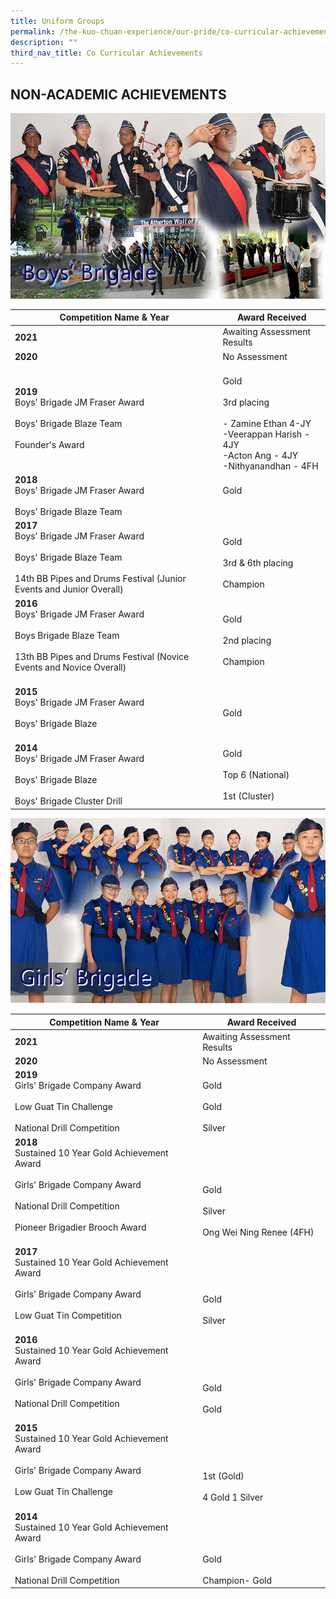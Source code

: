 ```yaml
---
title: Uniform Groups
permalink: /the-kuo-chuan-experience/our-pride/co-curricular-achievements/uniform-groups/
description: ""
third_nav_title: Co Curricular Achievements
---
```

## NON-ACADEMIC ACHIEVEMENTS

![](/images/The%20Kuo%20Chuan%20Experience/Our%20Pride/Co%20Curricular%20achievements/boysbrigade.jpg)


<table>
<thead>
  <tr>
    <th>Competition Name &amp; Year</th>
    <th>Award Received</th>
  </tr>
</thead>
<tbody>
  <tr>
    <td> <b>2021</b></td>
    <td> Awaiting Assessment Results</td>
  </tr>
  <tr>
    <td><b> 2020</b></td>
    <td> No Assessment</td>
  </tr>
  <tr>
    <td><b> 2019</b><br>Boys' Brigade JM Fraser Award<br><br>Boys' Brigade Blaze Team<br><br>Founder's Award</td>
    <td> <br>Gold<br><br>3rd placing<br><br>- Zamine Ethan 4-JY<br>-Veerappan Harish - 4JY<br>-Acton Ang - 4JY<br>-Nithyanandhan - 4FH</td>
  </tr>
  <tr>
    <td><b>2018</b><br>Boys' Brigade JM Fraser Award<br><br>Boys' Brigade Blaze Team<br></td>
    <td> <br>Gold<br><br><br></td>
  </tr>
  <tr>
    <td><b>2017</b><br>Boys' Brigade JM Fraser Award<br><br>Boys' Brigade Blaze Team<br><br>14th BB Pipes and Drums Festival (Junior Events and Junior Overall)<br></td>
    <td> <br>Gold<br><br>3rd &amp; 6th placing<br><br>Champion</td>
  </tr>
  <tr>
    <td><b>2016</b><br>Boys' Brigade JM Fraser Award<br><br>Boys Brigade Blaze Team<br><br>13th BB Pipes and Drums Festival (Novice Events and Novice Overall)<br><br></td>
    <td>Gold<br><br>2nd placing<br><br>Champion</td>
  </tr>
  <tr>
    <td><b>2015</b><br>Boys' Brigade JM Fraser Award<br><br>Boys' Brigade Blaze <br><br></td>
    <td>Gold<br> </td>
  </tr>
  <tr>
    <td><b>2014</b><br>Boys' Brigade JM Fraser Award<br><br>Boys' Brigade Blaze <br><br>Boys' Brigade Cluster Drill</td>
    <td>Gold<br><br>Top 6 (National)<br><br>1st (Cluster) </td>
  </tr>
</tbody>
</table>

![](/images/The%20Kuo%20Chuan%20Experience/Our%20Pride/Co%20Curricular%20achievements/girls%20brigade.jpg)

<table>
<thead>
  <tr>
    <th>Competition Name &amp; Year</th>
    <th>Award Received</th>
  </tr>
</thead>
<tbody>
  <tr>
    <td> <b>2021</b></td>
    <td> Awaiting Assessment Results</td>
  </tr>
  <tr>
    <td> <b>2020</b></td>
    <td> No Assessment</td>
  </tr>
  <tr>
    <td> <b>2019</b><br>Girls' Brigade Company Award<br><br>Low Guat Tin Challenge<br><br>National Drill Competition<br></td>
    <td> <br>Gold<br><br>Gold<br><br>Silver</td>
  </tr>
  <tr>
    <td><b>2018</b><br>Sustained 10 Year Gold Achievement Award<br><br>Girls' Brigade Company Award<br><br>National Drill Competition<br><br>Pioneer Brigadier Brooch Award<br><br></td>
    <td> <br><br><br><br>Gold<br><br>Silver<br><br>Ong Wei Ning Renee (4FH)</td>
  </tr>
  <tr>
    <td><b>2017</b><br>Sustained 10 Year Gold Achievement Award<br><br>Girls' Brigade Company Award<br><br>Low Guat Tin Competition<br><br></td>
    <td><br><br><br><br>Gold<br><br>Silver</td>
  </tr>
  <tr>
    <td><b>2016</b><br>Sustained 10 Year Gold Achievement Award<br><br>Girls' Brigade Company Award<br><br>National Drill Competition<br><br></td>
    <td><br><br><br><br>Gold<br><br>Gold</td>
  </tr>
  <tr>
    <td><b>2015</b><br>Sustained 10 Year Gold Achievement Award<br><br>Girls' Brigade Company Award<br><br>Low Guat Tin Challenge<br><br></td>
    <td><br><br><br><br>1st (Gold)<br><br>4 Gold 1 Silver</td>
  </tr>
  <tr>
    <td><b>2014</b><br>Sustained 10 Year Gold Achievement Award<br><br>Girls' Brigade Company Award<br><br>National Drill Competition</td>
    <td> <br><br><br><br>Gold<br><br>Champion- Gold</td>
  </tr>
</tbody>
</table>